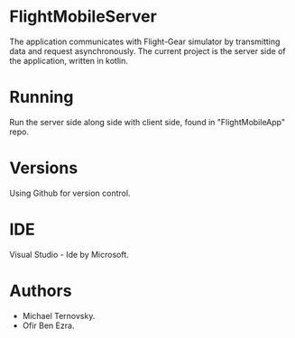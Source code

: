 # FlightMobileServer
The application communicates with Flight-Gear simulator by transmitting data and request asynchronously.
The current project is the server side of the application, written in kotlin.

# Running
Run the server side along side with client side, found in "FlightMobileApp" repo.

# Versions
Using Github for version control.

# IDE
Visual Studio - Ide by Microsoft.

# Authors
- Michael Ternovsky.
- Ofir Ben Ezra.
